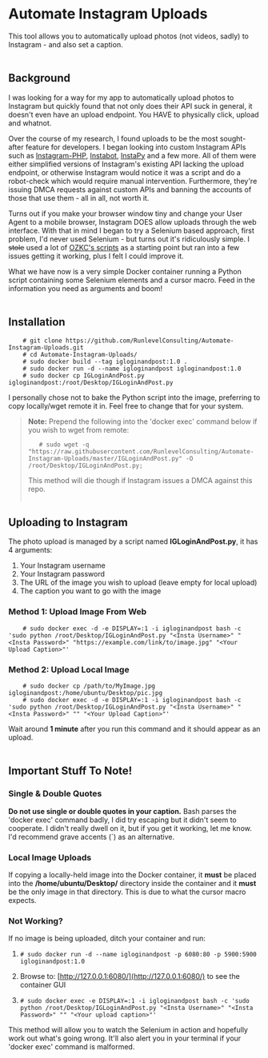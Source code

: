 Automate Instagram Uploads
===========

This tool allows you to automatically upload photos (not videos, sadly) to Instagram - and also set a caption.
<br/><br/>

Background
----------------

I was looking for a way for my app to automatically upload photos to Instagram but quickly found that not only does their API suck in general, it doesn't even have an upload endpoint. You HAVE to physically click, upload and whatnot.

Over the course of my research, I found uploads to be the most sought-after feature for developers. I began looking into custom Instagram APIs such as [Instagram-PHP](https://packagist.org/packages/mgp25/instagram-php), [Instabot](https://github.com/ohld/igbot), [InstaPy](https://github.com/timgrossmann/InstaPy) and a few more. All of them were either simplified versions of Instagram's existing API lacking the upload endpoint, or otherwise Instagram would notice it was a script and do a robot-check which would require manual intervention. Furthermore, they're issuing DMCA requests against custom APIs and banning the accounts of those that use them - all in all, not worth it.

Turns out if you make your browser window tiny and change your User Agent to a mobile browser, Instagram DOES allow uploads through the web interface. With that in mind I began to try a Selenium based approach, first problem, I'd never used Selenium - but turns out it's ridiculously simple. I ~~stole~~ used a lot of [OZKC's scripts](https://github.com/ozkc/selenium-instagram-uploader) as a starting point but ran into a few issues getting it working, plus I felt I could improve it.

What we have now is a very simple Docker container running a Python script containing some Selenium elements and a cursor macro. Feed in the information you need as arguments and boom!
<br/><br/>

Installation
----------------

        # git clone https://github.com/RunlevelConsulting/Automate-Instagram-Uploads.git
        # cd Automate-Instagram-Uploads/
        # sudo docker build --tag igloginandpost:1.0 .
        # sudo docker run -d --name igloginandpost igloginandpost:1.0
        # sudo docker cp IGLoginAndPost.py igloginandpost:/root/Desktop/IGLoginAndPost.py

I personally chose not to bake the Python script into the image, preferring to copy locally/wget remote it in. Feel free to change that for your system.

> **Note:** Prepend the following into the 'docker exec' command below if you wish to wget from remote:
> 
>        # sudo wget -q "https://raw.githubusercontent.com/RunlevelConsulting/Automate-Instagram-Uploads/master/IGLoginAndPost.py" -O /root/Desktop/IGLoginAndPost.py;
> This method will die though if Instagram issues a DMCA against this repo.
<br/><br/>

Uploading to Instagram
----------------

The photo upload is managed by a script named **IGLoginAndPost.py**, it has 4 arguments:

 1. Your Instagram username
 2. Your Instagram password
 3. The URL of the image you wish to upload (leave empty for local upload)
 4. The caption you want to go with the image

### Method 1: Upload Image From Web
        # sudo docker exec -d -e DISPLAY=:1 -i igloginandpost bash -c 'sudo python /root/Desktop/IGLoginAndPost.py "<Insta Username>" "<Insta Password>" "https://example.com/link/to/image.jpg" "<Your Upload Caption>"'

### Method 2: Upload Local Image
        # sudo docker cp /path/to/MyImage.jpg igloginandpost:/home/ubuntu/Desktop/pic.jpg
        # sudo docker exec -d -e DISPLAY=:1 -i igloginandpost bash -c 'sudo python /root/Desktop/IGLoginAndPost.py "<Insta Username>" "<Insta Password>" "" "<Your Upload Caption>"'

Wait around **1 minute** after you run this command and it should appear as an upload.
<br/><br/>

Important Stuff To Note!
------
### Single & Double Quotes
**Do not use single or double quotes in your caption.** Bash parses the 'docker exec' command badly, I did try escaping but it didn't seem to cooperate. I didn't really dwell on it, but if you get it working, let me know. I'd recommend grave accents (`) as an alternative.

### Local Image Uploads
If copying a locally-held image into the Docker container, it **must** be placed into the **/home/ubuntu/Desktop/** directory inside the container and it **must** be the only image in that directory. This is due to what the cursor macro expects.


### Not Working?
If no image is being uploaded, ditch your container and  run:

 1.     # sudo docker run -d --name igloginandpost -p 6080:80 -p 5900:5900 igloginandpost:1.0 
 2. Browse to: [http://127.0.0.1:6080/](http://127.0.0.1:6080/) to see the container GUI
 3.     # sudo docker exec -e DISPLAY=:1 -i igloginandpost bash -c 'sudo python /root/Desktop/IGLoginAndPost.py "<Insta Username>" "<Insta Password>" "" "<Your upload caption>"' 
This method will allow you to watch the Selenium in action and hopefully work out what's going wrong. It'll also alert you in your terminal if your 'docker exec' command is malformed.
